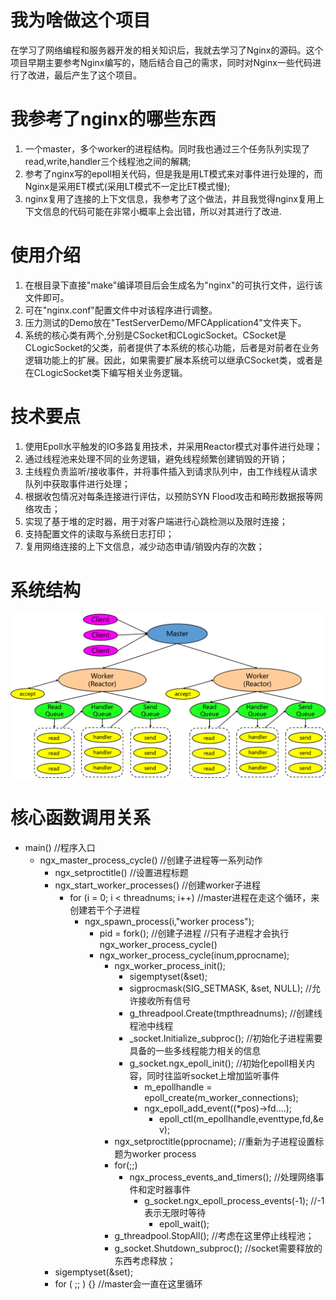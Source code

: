 # 我为啥做这个项目
在学习了网络编程和服务器开发的相关知识后，我就去学习了Nginx的源码。这个项目早期主要参考Nginx编写的，随后结合自己的需求，同时对Nginx一些代码进行了改进，最后产生了这个项目。

# 我参考了nginx的哪些东西
1. 一个master，多个worker的进程结构。同时我也通过三个任务队列实现了read,write,handler三个线程池之间的解耦;
2. 参考了nginx写的epoll相关代码，但是我是用LT模式来对事件进行处理的，而Nginx是采用ET模式(采用LT模式不一定比ET模式慢);
3. nginx复用了连接的上下文信息，我参考了这个做法，并且我觉得nginx复用上下文信息的代码可能在非常小概率上会出错，所以对其进行了改进.

# 使用介绍
1. 在根目录下直接"make"编译项目后会生成名为"nginx"的可执行文件，运行该文件即可。
2. 可在"nginx.conf"配置文件中对该程序进行调整。
3. 压力测试的Demo放在"TestServerDemo/MFCApplication4"文件夹下。
4. 系统的核心类有两个,分别是CSocket和CLogicSocket。CSocket是CLogicSocket的父类，前者提供了本系统的核心功能，后者是对前者在业务逻辑功能上的扩展。因此，如果需要扩展本系统可以继承CSocket类，或者是在CLogicSocket类下编写相关业务逻辑。

# 技术要点
1. 使用Epoll水平触发的IO多路复用技术，并采用Reactor模式对事件进行处理；
2. 通过线程池来处理不同的业务逻辑，避免线程频繁创建销毁的开销；
3. 主线程负责监听/接收事件，并将事件插入到请求队列中，由工作线程从请求队列中获取事件进行处理；
4. 根据收包情况对每条连接进行评估，以预防SYN Flood攻击和畸形数据报等网络攻击；
5. 实现了基于堆的定时器，用于对客户端进行心跳检测以及限时连接；
6. 支持配置文件的读取与系统日志打印；
7. 复用网络连接的上下文信息，减少动态申请/销毁内存的次数；

# 系统结构
![model](https://github.com/Replux/myNginx/blob/master/reactor.png)

# 核心函数调用关系
+ main() //程序入口
    + ngx_master_process_cycle()  //创建子进程等一系列动作
        + ngx_setproctitle()       //设置进程标题    
        + ngx_start_worker_processes() //创建worker子进程   
            + for (i = 0; i < threadnums; i++)  //master进程在走这个循环，来创建若干个子进程
                + ngx_spawn_process(i,"worker process");
                    + pid = fork(); //创建子进程
	                //只有子进程才会执行ngx_worker_process_cycle()
	                + ngx_worker_process_cycle(inum,pprocname);
	                    + ngx_worker_process_init();
	                        + sigemptyset(&set);  
                            + sigprocmask(SIG_SETMASK, &set, NULL); //允许接收所有信号
                            + g_threadpool.Create(tmpthreadnums);  //创建线程池中线程
                            + _socket.Initialize_subproc();  //初始化子进程需要具备的一些多线程能力相关的信息
                            + g_socket.ngx_epoll_init();  //初始化epoll相关内容，同时往监听socket上增加监听事件
                                + m_epollhandle = epoll_create(m_worker_connections); 
                                + ngx_epoll_add_event((*pos)->fd....);
                                    + epoll_ctl(m_epollhandle,eventtype,fd,&ev);
                        + ngx_setproctitle(pprocname);         //重新为子进程设置标题为worker process
                        + for(;;)
                            + ngx_process_events_and_timers(); //处理网络事件和定时器事件 
                                + g_socket.ngx_epoll_process_events(-1); //-1表示无限时等待
                                    + epoll_wait();
                        + g_threadpool.StopAll();      //考虑在这里停止线程池；
		    			+ g_socket.Shutdown_subproc(); //socket需要释放的东西考虑释放；	
        + sigemptyset(&set); 
        + for ( ;; ) {}  //master会一直在这里循环
